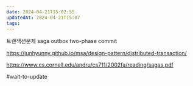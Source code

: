 ```yaml
---
date: 2024-04-21T15:02:55
updatedAt: 2024-04-21T15:07
tags: 
---
```

트랜잭션문제
saga
outbox
two-phase commit

https://junhyunny.github.io/msa/design-pattern/distributed-transaction/

https://www.cs.cornell.edu/andru/cs711/2002fa/reading/sagas.pdf

#wait-to-update 